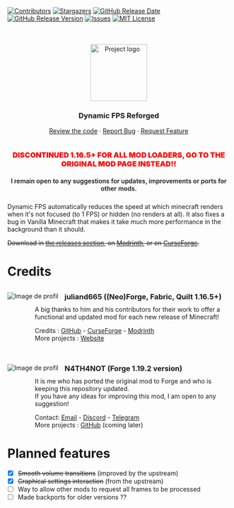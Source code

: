 
[![Contributors][contributors-shield]][contributors-url]
[![Stargazers][stars-shield]][stars-url]
[![GitHub Release Date][release-date-shield]][release-date-url]
[![GitHub Release Version][release-version-shield]][release-version-url]
[![Issues][issues-shield]][issues-url]
[![MIT License][license-shield]][license-url]

<div align="center" style="margin-top: 50px">
  <img width=128 src="GitHub/logo.png"  alt="Project logo"/>
  <h3 align="center">Dynamic FPS Reforged</h3>

  <p align="center" style="margin-bottom: 36px">
    <a href="../blob/main/src/main/java/dynamicfps">Review the code</a>
    ·
    <a href="../issues">Report Bug</a>
    ·
    <a href="../issues">Request Feature</a>
  </p>
</div>
<div>
    <h3 align="center" style="color: red; font-weight: 1000">DISCONTINUED 1.16.5+ FOR ALL MOD LOADERS, GO TO THE ORIGINAL MOD PAGE INSTEAD!!</h3>
    <h4 align="center" style="margin-bottom: 24px; font-weight: 600">I remain open to any suggestions for updates, improvements or ports for other mods.</h4>
</div>
Dynamic FPS automatically reduces the speed at which minecraft renders when it's not focused (to 1 FPS) or hidden (no renders at all). It also fixes a bug in Vanilla Minecraft that makes it take much more performance in the background than it should.

~~Download in [the releases section](../releases), on [Modrinth](https://modrinth.com/mod/dynamic-fps-reforged), or on [CurseForge](https://www.curseforge.com/minecraft/mc-mods/dynamic-fps-reforged).~~

# Credits

<div style="margin-top: 30px">
  <img src="https://avatars.githubusercontent.com/u/827762?s=48" alt="Image de profil" style="float: left; margin-right: 14px;">
  <h3 style="margin-bottom: 10px">juliand665 ((Neo)Forge, Fabric, Quilt 1.16.5+)</h3>
  <div style="margin-left: 62px; margin-bottom: 14px">
  A big thanks to him and his contributors for their work
  to offer a functional and updated mod for each new release of Minecraft!
  </div>
  <div style="margin-left: 62px">
  Credits :
  <a href="https://github.com/juliand665/Dynamic-FPS">GitHub</a>
  - <a href="https://www.curseforge.com/minecraft/mc-mods/dynamic-fps">CurseForge</a>
  - <a href="https://modrinth.com/mod/dynamic-fps">Modrinth</a>
  </div>
  <div style="margin-left: 62px">
  More projects : <a href="https://dapprgames.com/">Website</a>
  </div>
</div>

<div style="margin-top: 50px">
  <img src="https://avatars.githubusercontent.com/u/30438580?s=48" alt="Image de profil" style="float: left; margin-right: 14px;">
  <h3 style="margin-bottom: 10px">N4TH4NOT (Forge 1.19.2 version)</h3>
  <div style="margin-left: 62px">
  It is me who has ported the original mod to Forge and who is keeping this repository updated.
  </div>
  <div style="margin-left: 62px; margin-bottom: 14px">
  If you have any ideas for improving this mod, I am open to any suggestion!
  </div>
  <div style="margin-left: 62px">
  Contact:
  <a href="mailto:n4th4not+git-repo@gmail.com">Email</a>
  - <a href="discord:discord.com/users/318202421236989962">Discord</a>
  - <a href="https://t.me/N4TH4NOT">Telegram</a>
  </div>
  <div style="margin-left: 62px">
  More projects : <a href="https://github.com/N4TH4NOT?tab=repositories">GitHub</a> (coming later)
  </div>
</div>


# Planned features

- [x] ~~Smooth volume transitions~~ (improved by the upstream)
- [x] ~~Graphical settings interaction~~ (from the upstream)
- [ ] Way to allow other mods to request all frames to be processed
- [ ] Made backports for older versions ??

<!-- MARKDOWN LINKS & IMAGES -->
<!-- https://www.markdownguide.org/basic-syntax/#reference-style-links -->
[contributors-shield]: https://img.shields.io/github/contributors/N4TH4NOT/Dynamic-FPS-Reforged.svg?style=for-the-badge
[contributors-url]: ../graphs/contributors
[stars-shield]: https://img.shields.io/github/stars/N4TH4NOT/Dynamic-FPS-Reforged.svg?style=for-the-badge
[stars-url]: ../stargazers
[issues-shield]: https://img.shields.io/github/issues/N4TH4NOT/Dynamic-FPS-Reforged.svg?style=for-the-badge
[issues-url]: ../issues
[license-shield]: https://img.shields.io/github/license/N4TH4NOT/Dynamic-FPS-Reforged.svg?style=for-the-badge
[license-url]: ../blob/master/LICENSE
[release-date-shield]: https://img.shields.io/github/release-date/N4TH4NOT/Dynamic-FPS-Reforged?style=for-the-badge
[release-date-url]: ../releases
[release-version-shield]:https://img.shields.io/github/v/release/N4TH4NOT/Dynamic-FPS-Reforged?include_prereleases&style=for-the-badge
[release-version-url]: ../releases/latest